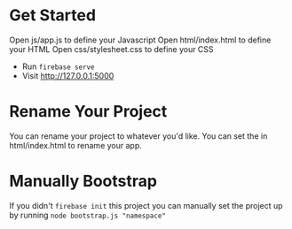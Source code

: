 # Get Started
Open js/app.js to define your Javascript
Open html/index.html to define your HTML
Open css/stylesheet.css to define your CSS

  * Run `firebase serve`
  * Visit http://127.0.0.1:5000

# Rename Your Project
You can rename your project to whatever you'd like.
You can set the <title></title> in html/index.html
to rename your app.

# Manually Bootstrap
If you didn't `firebase init` this project
you can manually set the project up by running
`node bootstrap.js "namespace"`

